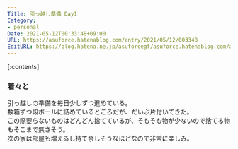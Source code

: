 ```yaml
---
Title: 引っ越し準備 Day1
Category:
- personal
Date: 2021-05-12T00:33:48+09:00
URL: https://asuforce.hatenablog.com/entry/2021/05/12/003348
EditURL: https://blog.hatena.ne.jp/asuforcegt/asuforce.hatenablog.com/atom/entry/26006613762607841
---
```


[:contents]

### 着々と

引っ越しの準備を毎日少しずつ進めている。  
数箱ずつ段ボールに詰めているところだが、だいぶ片付いてきた。  
この際要らないものはどんどん捨てているが、そもそも物が少ないので捨てる物もそこまで無さそう。  
次の家は部屋も増えるし持て余しそうなほどなので非常に楽しみ。


